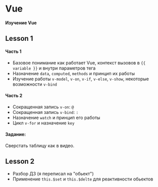 # Vue
**Изучение Vue**

## Lesson 1

#### Часть 1

* Базовое понимание как работает Vue, контекст вызовов в `{{ variable }}` и внутри параметров тега
* Назначение `data`, `computed`, `methods` и принцип их работы
* Изучение работы `v-model`, `v-on`, `v-if`, `v-else`, `v-show`, некоторые возможности `v-bind`

#### Часть 2

* Сокращенная запись `v-on`: `@`
* Сокращенная запись `v-bind`: `:`
* Назначение `watch` и принцип его работы
* Цикл `v-for` и назначение `key`

#### Задание:

Сверстать таблицу как в видео.

## Lesson 2

* Разбор ДЗ (я переписал на "обьект")
* Применение `this.$set` и `this.$delte` для реактивности обьектов
